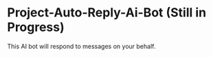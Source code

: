 # Project-Auto-Reply-Ai-Bot (Still in Progress)
This AI bot will respond to messages on your behalf.
